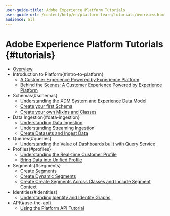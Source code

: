 ```yaml
---
user-guide-title: Adobe Experience Platform Tutorials
user-guide-url: /content/help/en/platform-learn/tutorials/overview.html
audience: all
---
```


# Adobe Experience Platform Tutorials {#tutorials}

+ [Overview](overview.md)
+ Introduction to Platform{#intro-to-platform}
  + [A Customer Experience Powered by Experience Platform](intro-to-platform/a-customer-experience-powered-by-experience-platform.md)
  + [Behind the Scenes: A Customer Experience Powered by Experience Platform](intro-to-platform/behind-the-scenes-a-customer-experience-powered-by-experience-platform.md)
+ Schemas{#schemas}
  + [Understanding the XDM System and Experience Data Model](schemas/understanding-the-xdm-system-and-experience-data-model.md)
  + [Create your first Schema](schemas/create-your-first-schema-with-out-of-the-box-components.md)
  + [Create your own Mixins and Classes](schemas/create-your-own-mixins-and-classes.md)
+ Data Ingestion{#data-ingestion}
  + [Understanding Data Ingestion](datasets/understanding-data-ingestion.md)
  + [Understanding Streaming Ingestion](datasets/understanding-streaming-ingestion.md)
  + [Create Datasets and Ingest Data](datasets/create-datasets-and-ingest-data.md)
+ Queries{#queries}
  + [Understanding the Value of Dashboards built with Query Service](queries/understanding-the-value-of-dashboards-built-with-query-service.md)
+ Profiles{#profiles}
  + [Understanding the Real-time Customer Profile](profiles/understanding-the-real-time-customer-profile.md)
  + [Bring Data into Unified Profile](profiles/bring-data-into-the-real-time-customer-profile.md)
+ Segments{#segments}
  + [Create Segments](segments/create-segments.md)
  + [Create Dynamic Segments](segments/create-dynamic-segments.md)
  + [Create Create Segments Across Classes and Include Segment Context](segments/create-segments-across-classes-and-include-segment-context.md)
+ Identities{#identities}
  + [Understanding Identity and Identity Graphs](identities/understanding-identity-and-identity-graphs.md)
+ API{#use-the-api}
  + [Using the Platform API Tutorial](use-the-api/overview.md)
